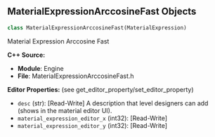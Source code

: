 ## MaterialExpressionArccosineFast Objects

```python
class MaterialExpressionArccosineFast(MaterialExpression)
```

Material Expression Arccosine Fast

**C++ Source:**

- **Module**: Engine
- **File**: MaterialExpressionArccosineFast.h

**Editor Properties:** (see get_editor_property/set_editor_property)

- ``desc`` (str):  [Read-Write] A description that level designers can add (shows in the material editor UI).
- ``material_expression_editor_x`` (int32):  [Read-Write]
- ``material_expression_editor_y`` (int32):  [Read-Write]

<a id="unreal.MaterialExpressionArcsine"></a>